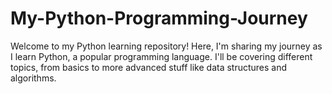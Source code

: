 # My-Python-Programming-Journey
Welcome to my Python learning repository! Here, I'm sharing my journey as I learn Python, a popular programming language. I'll be covering different topics, from basics to more advanced stuff like data structures and algorithms.
